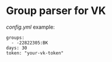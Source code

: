 # Group parser for VK
*config.yml* example:
```
groups:
  - -22822305:ВК
days: 30
token: "your-vk-token"
```
